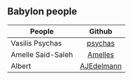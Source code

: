 ## Babylon people

| People        | Github        |
| ------------- |:-------------:| 
| Vasilis Psychas | [psychas](https://github.com/psychas/)
| Amelle Said-Saleh | [Amelles](https://github.com/Amelles/)
| Albert | [AJEdelmann](https://github.com/AJEdelmann/)